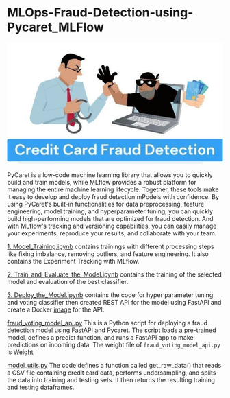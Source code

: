 # **MLOps-Fraud-Detection-using-Pycaret_MLFlow**

![Credit Card Fraud](Credit%20card_fraud.jpg)

 PyCaret is a low-code machine learning library that allows you to quickly build and train models, while MLflow provides a robust platform for managing the entire machine learning lifecycle.
 Together, these tools make it easy to develop and deploy fraud detection mPodels with confidence. By using PyCaret's built-in functionalities for data preprocessing, feature engineering, model training, and hyperparameter tuning, you can quickly build high-performing models that are optimized for fraud detection. And with MLflow's tracking and versioning capabilities, you can easily manage your experiments, reproduce your results, and collaborate with your team.

[1. Model_Training.ipynb](1.%20Model_Training.ipynb)
contains trainings with different processing steps like fixing imbalance, removing outliers, and feature engineering. It also contains the Experiment Tracking with MLflow.

[2. Train_and_Evaluate_the_Model.ipynb](2.%20Train_and_Evaluate_the_Model.ipynb)
contains the training of the selected model and evaluation of the best classifier.

[3. Deploy_the_Model.ipynb](3.%20Deploy_the_Model.ipynb)
contains the code for hyper parameter tuning and voting classifier then created REST API for the model using FastAPI and create a Docker [image](Dockerfile) for the API.

[fraud_voting_model_api.py](fraud_voting_model_api.py)
This is a Python script for deploying a fraud detection model using FastAPI and Pycaret. The script loads a pre-trained model, defines a predict function, and runs a FastAPI app to make predictions on incoming data. The weight file of `fraud_voting_model_api.py` is [Weight](fraud_voting_model_api.pkl)

[model_utils.py](model_utils.py) 
The code defines a function called get_raw_data() that reads a CSV file containing credit card data, performs undersampling, and splits the data into training and testing sets. It then returns the resulting training and testing dataframes.

